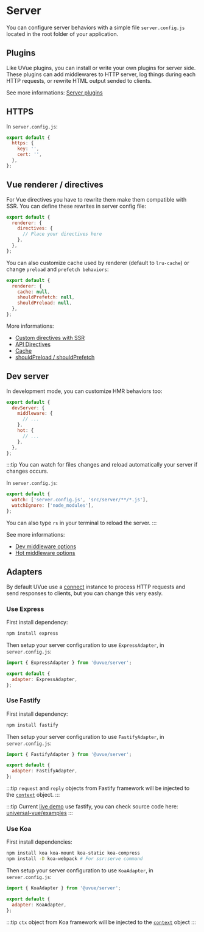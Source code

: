 # Server

You can configure server behaviors with a simple file `server.config.js` located in the root
folder of your application.

## Plugins

Like UVue plugins, you can install or write your own plugins for server side.
These plugins can add middlewares to HTTP server, log things during each HTTP requests, or rewrite
HTML output sended to clients.

See more informations: [Server plugins](/plugins/server.html)

## HTTPS

In `server.config.js`:

```js
export default {
  https: {
    key: '',
    cert: '',
  },
};
```

## Vue renderer / directives

For Vue directives you have to rewrite them make them compatible with SSR. You can define
these rewrites in server config file:

```js
export default {
  renderer: {
    directives: {
      // Place your directives here
    },
  },
};
```

You can also customize cache used by renderer (default to `lru-cache`) or change
`preload` and `prefetch behaviors`:

```js
export default {
  renderer: {
    cache: null,
    shouldPrefetch: null,
    shouldPreload: null,
  },
};
```

More informations:

- [Custom directives with SSR](https://ssr.vuejs.org/guide/universal.html#access-to-platform-specific-apis)
- [API Directives](https://ssr.vuejs.org/api/#directives)
- [Cache](https://ssr.vuejs.org/guide/caching.html)
- [shouldPreload / shouldPrefetch](https://ssr.vuejs.org/api/#shouldpreload)

## Dev server

In development mode, you can customize HMR behaviors too:

```js
export default {
  devServer: {
    middleware: {
      // ...
    },
    hot: {
      // ...
    },
  },
};
```

:::tip 
You can watch for files changes and reload automatically your server if changes occurs.

In `server.config.js`:

```js
export default {
  watch: ['server.config.js', 'src/server/**/*.js'],
  watchIgnore: ['node_modules'],
};
```

You can also type `rs` in your terminal to reload the server.
:::

See more informations:

- [Dev middleware options](https://github.com/webpack/webpack-dev-middleware#options)
- [Hot middleware options](https://github.com/webpack-contrib/webpack-hot-middleware#documentation)

## Adapters

By default UVue use a [connect](https://github.com/senchalabs/connect#readme) instance to process
HTTP requests and send responses to clients, but you can change this very easly.

### Use Express

First install dependency:

```bash
npm install express
```

Then setup your server configuration to use `ExpressAdapter`, in `server.config.js`:

```js
import { ExpressAdapter } from '@uvue/server';

export default {
  adapter: ExpressAdapter,
};
```

### Use Fastify

First install dependency:

```bash
npm install fastify
```

Then setup your server configuration to use `FastifyAdapter`, in `server.config.js`:

```js
import { FastifyAdapter } from '@uvue/server';

export default {
  adapter: FastifyAdapter,
};
```

:::tip 
`request` and `reply` objects from Fastify framework will be injected to the [`context`](/reference/#context) object.
:::

:::tip 
Current [live demo](http://uvue.yabab.net/) use fastify, you can check source code here:
[universal-vue/examples](https://github.com/universal-vue/examples)
:::

### Use Koa

First install dependencies:

```bash
npm install koa koa-mount koa-static koa-compress
npm install -D koa-webpack # For ssr:serve command
```

Then setup your server configuration to use `KoaAdapter`, in `server.config.js`:

```js
import { KoaAdapter } from '@uvue/server';

export default {
  adapter: KoaAdapter,
};
```

:::tip 
`ctx` object from Koa framework will be injected to the [`context`](/reference/#context) object
:::
